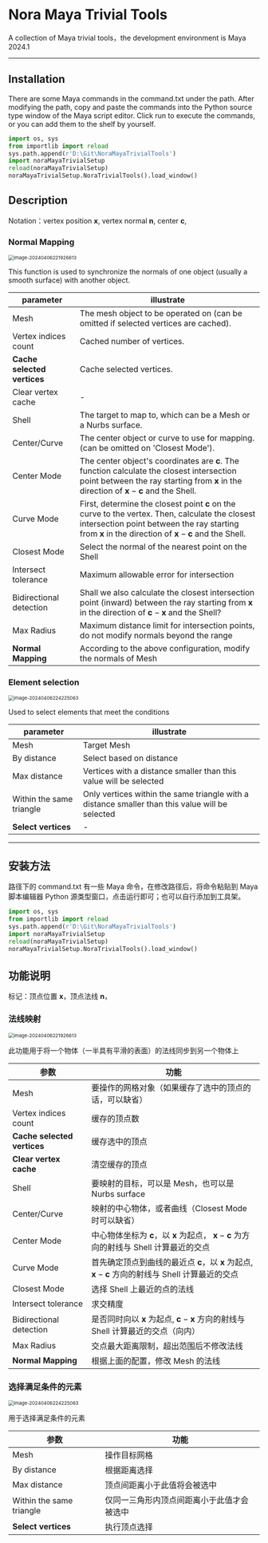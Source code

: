 # Nora Maya Trivial Tools
 A collection of Maya trivial tools，the development environment is Maya 2024.1

------

## Installation

There are some Maya commands in the command.txt under the path. After modifying the path, copy and paste the commands into the Python source type window of the Maya script editor. Click run to execute the commands, or you can add them to the shelf by yourself.

```python
import os, sys
from importlib import reload
sys.path.append(r'D:\Git\NoraMayaTrivialTools')
import noraMayaTrivialSetup
reload(noraMayaTrivialSetup)
noraMayaTrivialSetup.NoraTrivialTools().load_window()
```

## Description

Notation：vertex position $\mathbf{x}$, vertex normal $\mathbf{n}$, center  $\mathbf{c}$, 

### Normal Mapping

<img src="README.assets/image-20240406221926613.png" alt="image-20240406221926613" style="zoom: 67%;" />

This function is used to synchronize the normals of one object (usually a smooth surface) with another object.

| parameter                   | illustrate                                                   |
| --------------------------- | ------------------------------------------------------------ |
| Mesh                        | The mesh object to be operated on (can be omitted if selected vertices are cached). |
| Vertex indices count        | Cached number of vertices.                                   |
| **Cache selected vertices** | Cache selected vertices.                                     |
| Clear vertex cache          | -                                                            |
| Shell                       | The target to map to, which can be a Mesh or a Nurbs surface. |
| Center/Curve                | The center object or curve to use for mapping. (can be omitted on 'Closest Mode'). |
| Center Mode                 | The center object's coordinates are $\mathbf{c}$. The function calculate the closest intersection point between the ray starting from $\mathbf{x}$ in the direction of $\mathbf{x} - \mathbf{c}$ and the Shell. |
| Curve Mode                  | First, determine the closest point $\mathbf{c}$ on the curve to the vertex. Then, calculate the closest intersection point between the ray starting from $\mathbf{x}$ in the direction of $\mathbf{x} - \mathbf{c}$ and the Shell. |
| Closest Mode                | Select the normal of the nearest point on the Shell          |
| Intersect tolerance         | Maximum allowable error for intersection                     |
| Bidirectional detection     | Shall we also calculate the closest intersection point (inward) between the ray starting from $\mathbf{x}$ in the direction of $\mathbf{c} - \mathbf{x}$ and the Shell? |
| Max Radius                  | Maximum distance limit for intersection points, do not modify normals beyond the range |
| **Normal Mapping**          | According to the above configuration, modify the normals of Mesh |

### Element selection

<img src="README.assets/image-20240406224225063.png" alt="image-20240406224225063" style="zoom: 67%;" />

Used to select elements that meet the conditions

| parameter                | illustrate                                                   |
| ------------------------ | ------------------------------------------------------------ |
| Mesh                     | Target Mesh                                                  |
| By distance              | Select based on distance                                     |
| Max distance             | Vertices with a distance smaller than this value will be selected |
| Within the same triangle | Only vertices within the same triangle with a distance smaller than this value will be selected |
| **Select vertices**      | -                                                            |



------

## 安装方法

路径下的 command.txt 有一些 Maya 命令，在修改路径后，将命令粘贴到 Maya 脚本编辑器 Python 源类型窗口，点击运行即可；也可以自行添加到工具架。

```python
import os, sys
from importlib import reload
sys.path.append(r'D:\Git\NoraMayaTrivialTools')
import noraMayaTrivialSetup
reload(noraMayaTrivialSetup)
noraMayaTrivialSetup.NoraTrivialTools().load_window()
```

## 功能说明

标记：顶点位置 $\mathbf{x}$，顶点法线 $\mathbf{n}$，

### 法线映射

<img src="README.assets/image-20240406221926613.png" alt="image-20240406221926613" style="zoom:67%;" />

此功能用于将一个物体（一半具有平滑的表面）的法线同步到另一个物体上

| 参数                        | 功能                                                         |
| --------------------------- | ------------------------------------------------------------ |
| Mesh                        | 要操作的网格对象（如果缓存了选中的顶点的话，可以缺省）       |
| Vertex indices count        | 缓存的顶点数                                                 |
| **Cache selected vertices** | 缓存选中的顶点                                               |
| **Clear vertex cache**      | 清空缓存的顶点                                               |
| Shell                       | 要映射的目标，可以是 Mesh，也可以是 Nurbs surface            |
| Center/Curve                | 映射的中心物体，或者曲线（Closest Mode 时可以缺省）          |
| Center Mode                 | 中心物体坐标为 $\mathbf{c}$，以 $\mathbf{x}$ 为起点， $\mathbf{x} - \mathbf{c}$ 为方向的射线与 Shell 计算最近的交点 |
| Curve Mode                  | 首先确定顶点到曲线的最近点 $\mathbf{c}$，以 $\mathbf{x}$ 为起点, $\mathbf{x} - \mathbf{c}$ 方向的射线与 Shell 计算最近的交点 |
| Closest Mode                | 选择 Shell 上最近的点的法线                                  |
| Intersect tolerance         | 求交精度                                                     |
| Bidirectional detection     | 是否同时向以 $\mathbf{x}$ 为起点, $\mathbf{c} - \mathbf{x}$ 方向的射线与 Shell 计算最近的交点（向内） |
| Max Radius                  | 交点最大距离限制，超出范围后不修改法线                       |
| **Normal Mapping**          | 根据上面的配置，修改 Mesh 的法线                             |

### 选择满足条件的元素

<img src="README.assets/image-20240406224225063.png" alt="image-20240406224225063" style="zoom: 67%;" />

用于选择满足条件的元素

| 参数                     | 功能                                       |
| ------------------------ | ------------------------------------------ |
| Mesh                     | 操作目标网格                               |
| By distance              | 根据距离选择                               |
| Max distance             | 顶点间距离小于此值将会被选中               |
| Within the same triangle | 仅同一三角形内顶点间距离小于此值才会被选中 |
| **Select vertices**      | 执行顶点选择                               |















